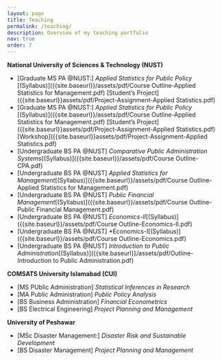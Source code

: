 ```yaml
---
layout: page
title: Teaching
permalink: /teaching/
description: Overview of my teaching portfolio
nav: true
order: 7 
---
```


**National University of Sciences & Technology (NUST)**
*  [Graduate MS PA @NUST:] *Applied Statistics for Public Policy* [(Syllabus)]({{site.baseurl}}/assets/pdf/Course Outline-Applied Statistics for Management.pdf)  [Student’s Project]({{site.baseurl}}assets/pdf/Project-Assignment-Applied Statistics.pdf)
*  [Graduate MS PA @NUST:] *Applied Statistics for Public Policy* [(Syllabus)]({{site.baseurl}}/assets/pdf/Course Outline-Applied Statistics for Management.pdf)  [Student’s Project]({{site.baseurl}}assets/pdf/Project-Assignment-Applied Statistics.pdf)  [Workshop]({{site.baseurl}}assets/pdf/Project-Assignment-Applied Statistics.pdf)
*  [Undergraduate BS PA @NUST] *Comparative Public Administration Systems*[(Syllabus)]({{site.baseurl}}/assets/pdf/Course Outline-CPA.pdf) 
*  [Undergraduate BS PA @NUST] *Applied Statistics for Management*[(Syllabus)]({{site.baseurl}}/assets/pdf/Course Outline-Applied Statistics for Management.pdf) 
*  [Undergraduate BS PA @NUST] *Public Financial Management*[(Syllabus)]({{site.baseurl}}/assets/pdf/Course Outline-Public Financial Management.pdf)  
*  [Undergraduate BS PA @NUST] *Economics-II*[(Syllabus)]({{site.baseurl}}/assets/pdf/Course Outline-Economics-II.pdf)  
*  [Undergraduate BS PA @NUST] *Economics-I[(Syllabus)]({{site.baseurl}}/assets/pdf/Course Outline-Economics.pdf) 
*  [Undergraduate BS PA @NUST] *Introduction to Public Administration*[(Syllabus)]({{site.baseurl}}/assets/pdf/Outline-Introduction to Public Administration.pdf)  

**COMSATS University Islamabad (CUI)**
*  [MS PUblic Administration] *Statistical Inferences in Research* 
*  [MA Public Administration] *Public Policy Analysis*
*  [BS Business Administration] *Financial Econometrics* 
*  [BS Electrical Engineering] *Project Planning and Management*

**University of Peshawar** 
*  [MSc Disaster Management:] *Disaster Risk and Sustainable Development*
*  [BS Disaster Management]   *Project Planning and Management*

